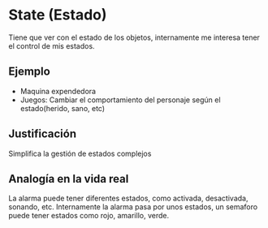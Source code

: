 # State (Estado)
Tiene que ver con el estado de los objetos, internamente me interesa tener el control de mis estados. 

## Ejemplo
- Maquina expendedora
- Juegos: Cambiar el comportamiento del personaje según el estado(herido, sano, etc)

## Justificación
Simplifica la gestión de estados complejos

## Analogía en la vida real
La alarma puede tener diferentes estados, como activada, desactivada, sonando, etc.
Internamente la alarma pasa por unos estados, un semaforo puede tener estados como rojo, amarillo, verde.

